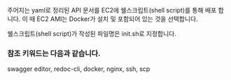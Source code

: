 주어지는 yaml로 정리된 API 문서를 EC2에 쉘스크립트(shell script)를 통해 배포 합니다.
이 때 EC2 AMI는 Docker가 설치 및 포함되어 있는 것을 선택합니다. 

쉘스크립트(shell script)가 작성된 파일명은 init.sh로 지정합니다. 

### 참조 키워드는 다음과 같습니다.
swagger editor, redoc-cli, docker, nginx, ssh, scp

